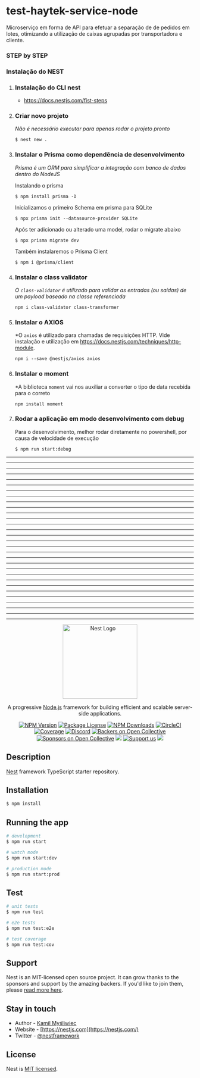 # test-haytek-service-node
Microserviço em forma de API para efetuar a separação de de pedidos em lotes, otimizando a utilização de caixas agrupadas por transportadora e cliente.

### STEP by STEP

### Instalação do NEST


1. ### Instalação do CLI nest
    - https://docs.nestjs.com/fist-steps

1. ### Criar novo projeto

    *Não é necessário executar para apenas rodar o projeto pronto*

    ```
    $ nest new .
    ```

1. ### Instalar o Prisma como dependência de desenvolvimento

    *Prisma é um ORM para simplificar a integração com banco de dados dentro do NodeJS*

    Instalando o prisma
  
    ```
    $ npm install prisma -D
    ```

    Inicializamos o primeiro Schema em prisma para SQLite

    ```
    $ npx prisma init --datasource-provider SQLite
    ```

    Após ter adicionado ou alterado uma model, rodar o migrate abaixo

    ```
    $ npx prisma migrate dev
    ```

    Também instalaremos o Prisma Client

    ```
    $ npm i @prisma/client
    ```

1. ### Instalar o class validator

    *O `class-validator` é utilizado para validar as entradas (ou saídas) de um payload baseado na classe referenciada*

    ```
    npm i class-validator class-transformer
    ```

1. ### Instalar o AXIOS

    *O `axios` é utilizado para chamadas de requisições HTTP. Vide instalação e utilização em https://docs.nestjs.com/techniques/http-module.

    ```
    npm i --save @nestjs/axios axios
    ```

1. ### Instalar o moment

    *A biblioteca `moment` vai nos auxiliar a converter o tipo de data recebida para o correto

    ```
    npm install moment
    ```


1. ### Rodar a aplicação em modo desenvolvimento com debug

    Para o desenvolvimento, melhor rodar diretamente no powershell, por causa de velocidade de execução

    ```
    $ npm run start:debug
    ```
    
    




---------------------------------------------------------------------
---------------------------------------------------------------------
---------------------------------------------------------------------
---------------------------------------------------------------------
---------------------------------------------------------------------
---------------------------------------------------------------------
---------------------------------------------------------------------
---------------------------------------------------------------------
---------------------------------------------------------------------
---------------------------------------------------------------------
---------------------------------------------------------------------
---------------------------------------------------------------------
---------------------------------------------------------------------
---------------------------------------------------------------------
---------------------------------------------------------------------
---------------------------------------------------------------------
---------------------------------------------------------------------
---------------------------------------------------------------------
---------------------------------------------------------------------
---------------------------------------------------------------------
---------------------------------------------------------------------
---------------------------------------------------------------------
---------------------------------------------------------------------
---------------------------------------------------------------------
---------------------------------------------------------------------
---------------------------------------------------------------------
---------------------------------------------------------------------
---------------------------------------------------------------------
---------------------------------------------------------------------
---------------------------------------------------------------------




<p align="center">
  <a href="http://nestjs.com/" target="blank"><img src="https://nestjs.com/img/logo-small.svg" width="200" alt="Nest Logo" /></a>
</p>

[circleci-image]: https://img.shields.io/circleci/build/github/nestjs/nest/master?token=abc123def456
[circleci-url]: https://circleci.com/gh/nestjs/nest

  <p align="center">A progressive <a href="http://nodejs.org" target="_blank">Node.js</a> framework for building efficient and scalable server-side applications.</p>
    <p align="center">
<a href="https://www.npmjs.com/~nestjscore" target="_blank"><img src="https://img.shields.io/npm/v/@nestjs/core.svg" alt="NPM Version" /></a>
<a href="https://www.npmjs.com/~nestjscore" target="_blank"><img src="https://img.shields.io/npm/l/@nestjs/core.svg" alt="Package License" /></a>
<a href="https://www.npmjs.com/~nestjscore" target="_blank"><img src="https://img.shields.io/npm/dm/@nestjs/common.svg" alt="NPM Downloads" /></a>
<a href="https://circleci.com/gh/nestjs/nest" target="_blank"><img src="https://img.shields.io/circleci/build/github/nestjs/nest/master" alt="CircleCI" /></a>
<a href="https://coveralls.io/github/nestjs/nest?branch=master" target="_blank"><img src="https://coveralls.io/repos/github/nestjs/nest/badge.svg?branch=master#9" alt="Coverage" /></a>
<a href="https://discord.gg/G7Qnnhy" target="_blank"><img src="https://img.shields.io/badge/discord-online-brightgreen.svg" alt="Discord"/></a>
<a href="https://opencollective.com/nest#backer" target="_blank"><img src="https://opencollective.com/nest/backers/badge.svg" alt="Backers on Open Collective" /></a>
<a href="https://opencollective.com/nest#sponsor" target="_blank"><img src="https://opencollective.com/nest/sponsors/badge.svg" alt="Sponsors on Open Collective" /></a>
  <a href="https://paypal.me/kamilmysliwiec" target="_blank"><img src="https://img.shields.io/badge/Donate-PayPal-ff3f59.svg"/></a>
    <a href="https://opencollective.com/nest#sponsor"  target="_blank"><img src="https://img.shields.io/badge/Support%20us-Open%20Collective-41B883.svg" alt="Support us"></a>
  <a href="https://twitter.com/nestframework" target="_blank"><img src="https://img.shields.io/twitter/follow/nestframework.svg?style=social&label=Follow"></a>
</p>
  <!--[![Backers on Open Collective](https://opencollective.com/nest/backers/badge.svg)](https://opencollective.com/nest#backer)
  [![Sponsors on Open Collective](https://opencollective.com/nest/sponsors/badge.svg)](https://opencollective.com/nest#sponsor)-->

## Description

[Nest](https://github.com/nestjs/nest) framework TypeScript starter repository.

## Installation

```bash
$ npm install
```

## Running the app

```bash
# development
$ npm run start

# watch mode
$ npm run start:dev

# production mode
$ npm run start:prod
```

## Test

```bash
# unit tests
$ npm run test

# e2e tests
$ npm run test:e2e

# test coverage
$ npm run test:cov
```

## Support

Nest is an MIT-licensed open source project. It can grow thanks to the sponsors and support by the amazing backers. If you'd like to join them, please [read more here](https://docs.nestjs.com/support).

## Stay in touch

- Author - [Kamil Myśliwiec](https://kamilmysliwiec.com)
- Website - [https://nestjs.com](https://nestjs.com/)
- Twitter - [@nestframework](https://twitter.com/nestframework)

## License

Nest is [MIT licensed](LICENSE).
